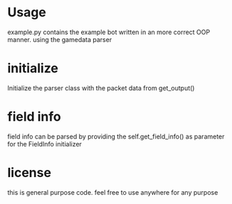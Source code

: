 # Usage
example.py contains the example bot written in an more correct OOP manner. using the gamedata parser

# initialize
Initialize the parser class with the packet data from get_output()

# field info
field info can be parsed by providing the self.get_field_info() as parameter for the FieldInfo initializer

# license
this is general purpose code. feel free to use anywhere for any purpose

